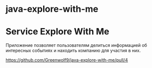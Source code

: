 # java-explore-with-me
# Service Explore With Me

Приложение позволяет пользователям делиться информацией об интересных событиях и находить компанию для участия в них. 


https://github.com/Greenwolf9/java-explore-with-me/pull/4
